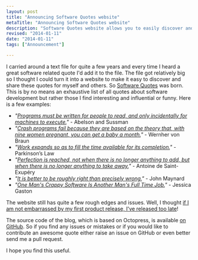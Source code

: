 ```yaml
--- 
layout: post
title: "Announcing Software Quotes website"
metaTitle: "Announcing Software Quotes website"
description: "Software Quotes website allows you to easily discover and share some awesome software quotes"
revised: "2014-01-11"
date: "2014-01-11"
tags: ["Announcement"]

---
```

I carried around a text file for quite a few years and every time I heard a great software related quote I'd add it to the file. The file got relatively big so I thought I could turn it into a website to make it easy to discover and share these quotes for myself and others. So [Software Quotes](http://www.software-quot.es) was born. This is by no means an exhaustive list of all quotes about software development but rather those I find interesting and influential or funny. Here is a few examples:

 - *"[Programs must be written for people to read, and only incidentally for machines to execute.](http://www.software-quot.es/programs-must-be-written-for-people-to-read-and-incidentally-for-machines-to-execute/)"* - Abelson and Sussman
 - *"[Crash programs fail because they are based on the theory that, with nine women pregnant, you can get a baby a month.](http://www.software-quot.es/with-nine-women-pregnant-can-you-get-a-baby-a-month/)"* - Wernher von Braun
 - *"[Work expands so as to fill the time available for its completion.](http://www.software-quot.es/work-expands-so-as-to-fill-the-time-available-for-its-completion/)"* - Parkinson’s Law
 - *"[Perfection is reached, not when there is no longer anything to add, but when there is no longer anything to take away.](http://www.software-quot.es/perfection-is-reached-not-when-there-is-no-longer-anything-to-add/)"* - Antoine de Saint-Exupéry
 - *"[It is better to be roughly right than precisely wrong.](http://www.software-quot.es/it-is-better-to-be-roughly-right-than-precisely-wrong/)"* - John Maynard
 - *"[One Man's Crappy Software Is Another Man's Full Time Job.](http://www.software-quot.es/one-mans-crappy-software-is-another-mans-full-time-job/)"* - Jessica Gaston

The website still has quite a few rough edges and issues. Well, I thought [if I am not embarrassed by my first product release, I've released too late](http://www.software-quot.es/if-youre-not-embarrassed-by-your-first-product-release-youve-released-too-late/)! 

The source code of the blog, which is based on Octopress, is available [on GitHub](https://github.com/MehdiK/software-quotes). So if you find any issues or mistakes or if you would like to contribute an awesome quote either raise an issue on GitHub or even better send me a pull request.

I hope you find this useful.
